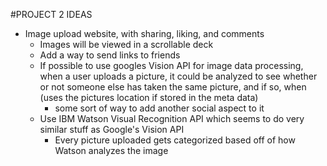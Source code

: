 #PROJECT 2 IDEAS
- Image upload website, with sharing, liking, and comments
	- Images will be viewed in a scrollable deck
	- Add a way to send links to friends 
	- If possible to use googles Vision API for image data processing, when a user uploads a picture, it could be analyzed to see whether or not someone else has taken the same picture, and if so, when (uses the pictures location if stored in the meta data)
		- some sort of way to add another social aspect to it 
	- Use IBM Watson Visual Recognition API which seems to do very similar stuff as Google's Vision API 
		- Every picture uploaded gets categorized based off of how Watson analyzes the image